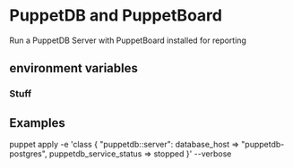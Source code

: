 # PuppetDB and PuppetBoard

Run a PuppetDB Server with PuppetBoard installed for reporting
##  environment variables 
### Stuff

## Examples

puppet apply -e 'class { "puppetdb::server": database_host => "puppetdb-postgres", puppetdb_service_status => stopped }' --verbose
